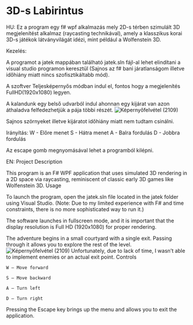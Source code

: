 # 3D-s Labirintus

HU:
Ez a program egy f# wpf alkalmazás mely 2D-s térben szimulált 3D megjelenítést alkalmaz (raycasting technikával), amely a klasszikus korai 3D-s játékok látványvilágát idézi, mint például a Wolfenstein 3D.

Kezelés:

A programot a jatek mappában található jatek.sln fájl-al lehet elindítani a visual studio programon keresztül (Sajnos az f# bani járatlanságom illetve időhiány miatt nincs szofisztikáltabb mód).

A szoftver Teljesképernyős módban indul el, fontos hogy a megjelenítés FullHD(1920x1080) legyen.

A kalandunk egy belső udvarból indul ahonnan egy kijárat van azon áthaladva felfedezhetjük a pája többi részét.
![Képernyőfelvétel (2109)](https://github.com/user-attachments/assets/3e6aa583-ceb1-4138-95f0-ea6068c91539)

Sajnos szörnyeket illetve kijáratot időhiány miatt nem tudtam csinálni.

Irányítás:
    W - Előre menet
    S - Hátra menet
    A - Balra fordulás
    D - Jobbra fordulás
    
Az escape gomb megnyomásával lehet a programból kilépni.

EN:
Project Description

This program is an F# WPF application that uses simulated 3D rendering in a 2D space via raycasting, reminiscent of classic early 3D games like Wolfenstein 3D.
Usage

To launch the program, open the jatek.sln file located in the jatek folder using Visual Studio.
(Note: Due to my limited experience with F# and time constraints, there is no more sophisticated way to run it.)

The software launches in fullscreen mode, and it is important that the display resolution is Full HD (1920x1080) for proper rendering.

The adventure begins in a small courtyard with a single exit. Passing through it allows you to explore the rest of the level.
![Képernyőfelvétel (2109)](https://github.com/user-attachments/assets/3e6aa583-ceb1-4138-95f0-ea6068c91539)
Unfortunately, due to lack of time, I wasn’t able to implement enemies or an actual exit point.
Controls

    W – Move forward

    S – Move backward

    A – Turn left

    D – Turn right

Pressing the Escape key brings up the menu and allows you to exit the application.

